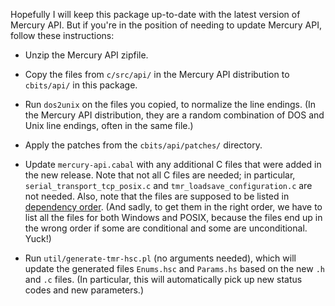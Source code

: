 Hopefully I will keep this package up-to-date with the latest version
of Mercury API.  But if you're in the position of needing to update
Mercury API, follow these instructions:

* Unzip the Mercury API zipfile.

* Copy the files from `c/src/api/` in the Mercury API distribution to
  `cbits/api/` in this package.

* Run `dos2unix` on the files you copied, to normalize the line
  endings.  (In the Mercury API distribution, they are a random
  combination of DOS and Unix line endings, often in the same file.)

* Apply the patches from the `cbits/api/patches/` directory.

* Update `mercury-api.cabal` with any additional C files that were
  added in the new release.  Note that not all C files are needed; in
  particular, `serial_transport_tcp_posix.c` and
  `tmr_loadsave_configuration.c` are not needed.  Also, note that the
  files are supposed to be listed in [dependency order][1].  (And
  sadly, to get them in the right order, we have to list all the files
  for both Windows and POSIX, because the files end up in the wrong
  order if some are conditional and some are unconditional.  Yuck!)

* Run `util/generate-tmr-hsc.pl` (no arguments needed), which will
  update the generated files `Enums.hsc` and `Params.hs` based on the
  new `.h` and `.c` files.  (In particular, this will automatically
  pick up new status codes and new parameters.)

[1]: https://ghc.haskell.org/trac/ghc/ticket/13786#comment:3
